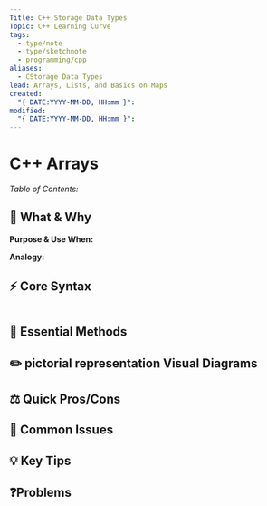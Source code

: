 ```yaml
---
Title: C++ Storage Data Types
Topic: C++ Learning Curve
tags:
  - type/note
  - type/sketchnote
  - programming/cpp
aliases:
  - CStorage Data Types
lead: Arrays, Lists, and Basics on Maps
created:
  "{ DATE:YYYY-MM-DD, HH:mm }": 
modified:
  "{ DATE:YYYY-MM-DD, HH:mm }":
---
```


# C++ Arrays
*Table of Contents:*



## 🎯 What & Why
**Purpose & Use When:**

**Analogy:**


## ⚡ Core Syntax
```
```


## 🔧 Essential Methods




## ✏️ pictorial representation Visual Diagrams





## ⚖️ Quick Pros/Cons




## 🐛 Common Issues





## 💡 Key Tips



## ❓Problems



